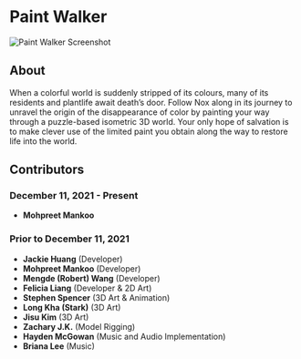 # Paint Walker

![Paint Walker Screenshot](./Assets/Sprites/MainMenu/MainMenuBGWithLogo.png?raw=true)

## About
When a colorful world is suddenly stripped of its colours,
many of its residents and plantlife await death’s door.
Follow Nox along in its journey to unravel the origin of the
disappearance of color by painting your way through a puzzle-based
isometric 3D world. Your only hope of salvation is to make clever
use of the limited paint you obtain along the way
to restore life into the world.

## Contributors
### December 11, 2021 - Present
- **Mohpreet Mankoo**
### Prior to December 11, 2021
- **Jackie Huang** (Developer)
- **Mohpreet Mankoo** (Developer)
- **Mengde (Robert) Wang** (Developer)
- **Felicia Liang** (Developer & 2D Art)
- **Stephen Spencer** (3D Art & Animation)
- **Long Kha (Stark)** (3D Art)
- **Jisu Kim** (3D Art)
- **Zachary J.K.** (Model Rigging)
- **Hayden McGowan** (Music and Audio Implementation)
- **Briana Lee** (Music)
